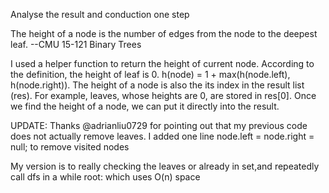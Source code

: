 Analyse the result and conduction one step


The height of a node is the number of edges from the node to the deepest leaf. --CMU 15-121 Binary Trees

I used a helper function to return the height of current node. According to the definition, the height of leaf is 0. h(node) = 1 + max(h(node.left), h(node.right)).
The height of a node is also the its index in the result list (res). For example, leaves, whose heights are 0, are stored in res[0]. Once we find the height of a node, we can put it directly into the result.

UPDATE:
Thanks @adrianliu0729 for pointing out that my previous code does not actually remove leaves. I added one line node.left = node.right = null; to remove visited nodes


My version is to really checking the leaves or already in set,and repeatedly call dfs in a while root: which uses O(n) space